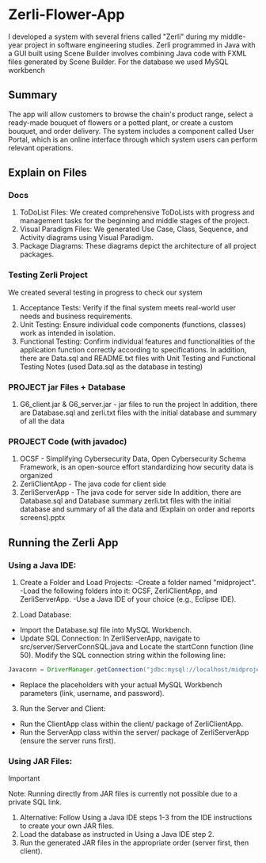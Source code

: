 # Zerli-Flower-App
I developed a system with several friens called "Zerli" during my middle-year project in software engineering studies.
Zerli programmed in Java with a GUI built using Scene Builder involves combining Java code with FXML files generated by Scene Builder.
For the database we used MySQL workbench

## Summary 
The app will allow customers to browse the chain's product range, select a ready-made bouquet of flowers or a potted plant, or create a custom bouquet, and order delivery. The system includes a component called User Portal, which is an online interface through which system users can perform relevant operations.

## Explain on Files
### Docs
1. ToDoList Files: We created comprehensive ToDoLists with progress and management tasks for the beginning and middle stages of the project.
2. Visual Paradigm Files: We generated Use Case, Class, Sequence, and Activity diagrams using Visual Paradigm.
3. Package Diagrams: These diagrams depict the architecture of all project packages.

### Testing Zerli Project
We created several testing in progress to check our system
1. Acceptance Tests: Verify if the final system meets real-world user needs and business requirements.
2. Unit Testing: Ensure individual code components (functions, classes) work as intended in isolation.
3. Functional Testing: Confirm individual features and functionalities of the application function correctly according to specifications.
In addition, there are Data.sql and README.txt files with Unit Testing and Functional Testing Notes (used Data.sql as the database in testing)

### PROJECT jar Files + Database
1. G6_client.jar & G6_server.jar - jar files to run the project
In addition, there are Database.sql and zerli.txt files with the initial database and summary of all the data

###  PROJECT Code (with javadoc)
1. OCSF - Simplifying Cybersecurity Data, Open Cybersecurity Schema Framework, is an open-source effort standardizing how security data is organized
2. ZerliClientApp - The java code for client side
3. ZerliServerApp - The java code for server side
In addition, there are Database.sql and Database summary zerli.txt files with the initial database and summary of all the data and (Explain on order and reports screens).pptx 

## Running the Zerli App

### Using a Java IDE:

1. Create a Folder and Load Projects:
-Create a folder named "midproject".
-Load the following folders into it: OCSF, ZerliClientApp, and ZerliServerApp.
-Use a Java IDE of your choice (e.g., Eclipse IDE).

2. Load Database:
- Import the Database.sql file into MySQL Workbench.
- Update SQL Connection:
In ZerliServerApp, navigate to src/server/ServerConnSQL.java and Locate the startConn function (line 50).
Modify the SQL connection string within the following line:
```java
Javaconn = DriverManager.getConnection("jdbc:mysql://localhost/midproject?useLegacyDatetimeCode=false&serverTimezone=Israel","root",mySQLpassword);
```
- Replace the placeholders with your actual MySQL Workbench parameters (link, username, and password).

3. Run the Server and Client:
- Run the ClientApp class within the client/ package of ZerliClientApp.
- Run the ServerApp class within the server/ package of ZerliServerApp (ensure the server runs first).

### Using JAR Files:

> [!IMPORTANT]
> Note: Running directly from JAR files is currently not possible due to a private SQL link.

1. Alternative: Follow Using a Java IDE steps 1-3 from the IDE instructions to create your own JAR files.
2. Load the database as instructed in Using a Java IDE step 2.
3. Run the generated JAR files in the appropriate order (server first, then client).
